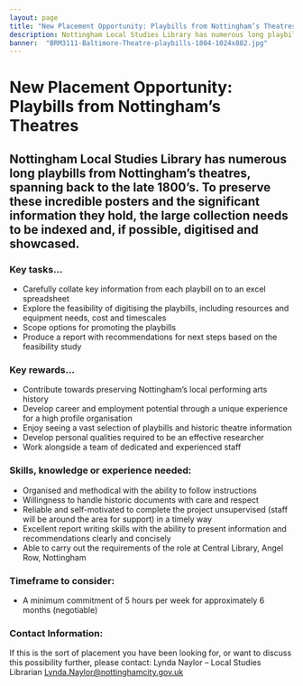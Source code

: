 ```yaml
---
layout: page
title: "New Placement Opportunity: Playbills from Nottingham’s Theatres"
description: Nottingham Local Studies Library has numerous long playbills from Nottingham’s theatres, spanning back to the late 1800’s. To preserve these incredible posters and the significant information they hold, the large collection needs to be indexed and, if possible, digitised and showcased.
banner:  "BRM3111-Baltimore-Theatre-playbills-1804-1024x882.jpg"
---
```


<h1>New Placement Opportunity: Playbills from Nottingham’s Theatres</h1>

<h2 class="news">Nottingham Local Studies Library has numerous long playbills from Nottingham’s theatres, spanning back to the late 1800’s. To preserve these incredible posters and the significant information they hold, the large collection needs to be indexed and, if possible, digitised and showcased.</h2>

### Key tasks…

- Carefully collate key information from each playbill on to an excel spreadsheet
- Explore the feasibility of digitising the playbills, including resources and equipment needs, cost and timescales
- Scope options for promoting the playbills
- Produce a report with recommendations for next steps based on the feasibility study

### Key rewards…

- Contribute towards preserving Nottingham’s local performing arts history
- Develop career and employment potential through a unique experience for a high profile organisation
- Enjoy seeing a vast selection of playbills and historic theatre information
- Develop personal qualities required to be an effective researcher
- Work alongside a team of dedicated and experienced staff

### Skills, knowledge or experience needed:

- Organised and methodical with the ability to follow instructions
- Willingness to handle historic documents with care and respect
- Reliable and self-motivated to complete the project unsupervised (staff will be around the area for support) in a timely way
- Excellent report writing skills with the ability to present information and recommendations clearly and concisely
- Able to carry out the requirements of the role at Central Library, Angel Row, Nottingham

### Timeframe to consider:

- A minimum commitment of 5 hours per week for approximately 6 months (negotiable)

### Contact Information:

If this is the sort of placement you have been looking for, or want to discuss this possibility further, please contact:  Lynda Naylor – Local Studies Librarian  [Lynda.Naylor@nottinghamcity.gov.uk](mailto:Lynda.Naylor@nottinghamcity.gov.uk)

